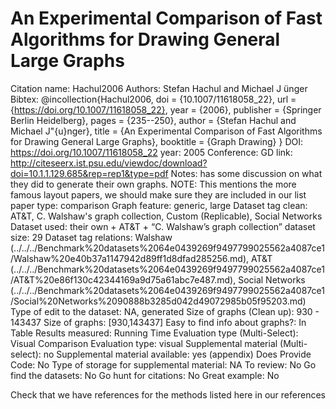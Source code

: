 # An Experimental Comparison of Fast Algorithms for Drawing General Large Graphs

Citation name: Hachul2006
Authors: Stefan Hachul and Michael J ̈unger
Bibtex: @incollection{Hachul2006,
doi = {10.1007/11618058_22},
url = {https://doi.org/10.1007/11618058_22},
year = {2006},
publisher = {Springer Berlin Heidelberg},
pages = {235--250},
author = {Stefan Hachul and Michael J\"{u}nger},
title = {An Experimental Comparison of Fast Algorithms for Drawing General Large Graphs},
booktitle = {Graph Drawing}
}
DOI: https://doi.org/10.1007/11618058_22
year: 2005
Conference: GD
link: http://citeseerx.ist.psu.edu/viewdoc/download?doi=10.1.1.129.685&rep=rep1&type=pdf
Notes: has some discussion on what they did to generate their own graphs. NOTE: This mentions the more famous layout papers, we should make sure they are included in our list
paper type: comparison
Graph feature: generic, large
Dataset tag clean: AT&T, C. Walshaw's graph collection, Custom (Replicable), Social Networks
Dataset used: their own + AT&T + “C. Walshaw’s graph collection”
dataset size: 29
Dataset tag relations: Walshaw (../../../Benchmark%20datasets%2064e0439269f9497799025562a4087ce1/Walshaw%20e40b37a1147942d89ff1d8dfad285256.md), AT&T (../../../Benchmark%20datasets%2064e0439269f9497799025562a4087ce1/AT&T%20e86f130c42344169a9d75a61abc7e487.md), Social Networks (../../../Benchmark%20datasets%2064e0439269f9497799025562a4087ce1/Social%20Networks%2090888b3285d042d49072985b05f95203.md)
Type of edit to the dataset: NA, generated
Size of graphs (Clean up): 930 - 143437
Size of graphs: [930,143437]
Easy to find info about graphs?: In Table
Results measured: Running Time
Evaluation type (Multi-Select): Visual Comparison
Evaluation type: visual
Supplemental material (Multi-select): no
Supplemental material available: yes (appendix)
Does Provide Code: No
Type of storage for supplemental material: NA
To review: No
Go find the datasets: No
Go hunt for citations: No
Great example: No

Check that we have references for the methods listed here in our references
